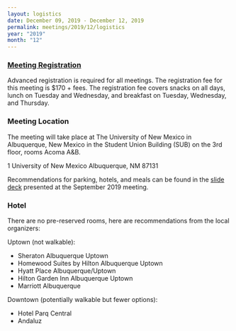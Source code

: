 ```yaml
---
layout: logistics
date: December 09, 2019 - December 12, 2019
permalink: meetings/2019/12/logistics
year: "2019"
month: "12"
---
```



### [Meeting Registration](https://www.eventbrite.com/e/mpi-forum-albuquerque-nm-tickets-80928470233)

Advanced registration is required for all meetings. The registration fee for this meeting is $170 +
fees. The registration fee covers snacks on all days, lunch on Tuesday and Wednesday, and breakfast
on Tuesday, Wednesday, and Thursday.


### Meeting Location

The meeting will take place at The University of New Mexico in Albuquerque, New Mexico in the
Student Union Building (SUB) on the 3rd floor, rooms Acoma A&B.

1 University of New Mexico
Albuquerque, NM 87131

Recommendations for parking, hotels, and meals can be found in the [slide
deck](https://github.com/mpi-forum/mpi-forum.github.io/raw/master/slides/2019/09/mpi_forum.pdf)
presented at the September 2019 meeting.

### Hotel

There are no pre-reserved rooms, here are recommendations from the local organizers:

Uptown (not walkable):
 * Sheraton Albuquerque Uptown
 * Homewood Suites by Hilton Albuquerque Uptown
 * Hyatt Place Albuquerque/Uptown
 * Hilton Garden Inn Albuquerque Uptown
 * Marriott Albuquerque

Downtown (potentially walkable but fewer options):
 * Hotel Parq Central
 * Andaluz
